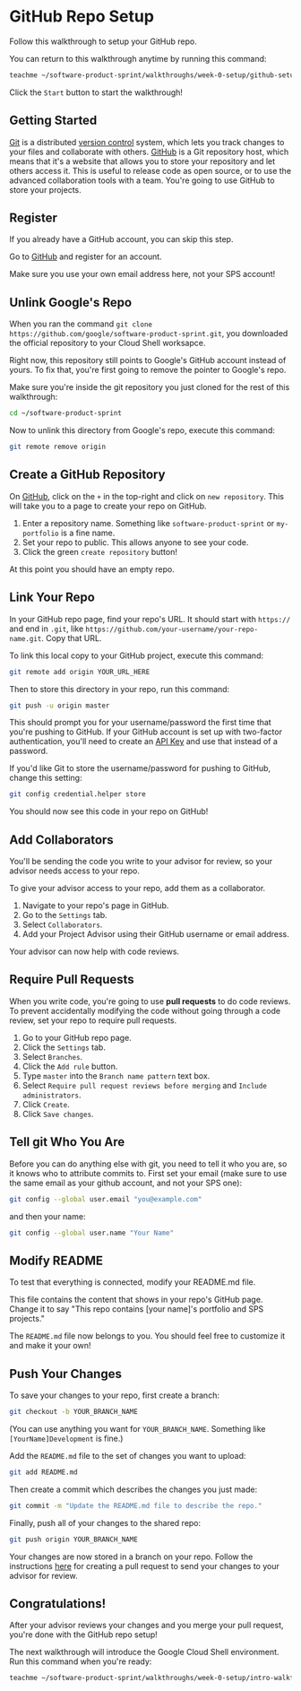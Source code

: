 # GitHub Repo Setup

Follow this walkthrough to setup your GitHub repo.

You can return to this walkthrough anytime by running this command:

```bash
teachme ~/software-product-sprint/walkthroughs/week-0-setup/github-setup-walkthrough.md
```

Click the `Start` button to start the walkthrough!

## Getting Started

[Git](https://git-scm.com/) is a distributed [version control](https://en.wikipedia.org/wiki/Version_control) 
system, which lets you track changes to your files and collaborate with others.
[GitHub](https://github.com/) is a Git repository host, which means that it's a
website that allows you to store your repository and let others access it. 
This is useful to release code as open source, or to use the advanced collaboration tools with a team.
You're going to use GitHub to store your projects.

## Register

If you already have a GitHub account, you can skip this step.

Go to [GitHub](https://github.com/) and register for an account.

Make sure you use your own email address here, not your SPS account!

## Unlink Google's Repo

When you ran the command `git clone https://github.com/google/software-product-sprint.git`, 
you downloaded the official repository to your Cloud Shell worksapce.

Right now, this repository still points to Google's GitHub account instead of yours.
To fix that, you're first going to remove the pointer to Google's repo.

Make sure you're inside the git repository you just cloned for the rest of
this walkthrough:

```bash
cd ~/software-product-sprint
```

Now to unlink this directory from Google's repo, execute this command:

```bash
git remote remove origin
```

## Create a GitHub Repository

On [GitHub](https://github.com/), click on the `+` in the top-right and click on
`new repository`. This will take you to a page to create your repo on GitHub.

1.  Enter a repository name. Something like `software-product-sprint` or
    `my-portfolio` is a fine name.
2.  Set your repo to public. This allows anyone to see your code.
3.  Click the green `create repository` button!

At this point you should have an empty repo.

## Link Your Repo

In your GitHub repo page, find your repo's URL. It should start with `https://`
and end in `.git`, like
`https://github.com/your-username/your-repo-name.git`. Copy that URL.

To link this local copy to your GitHub project, execute this command:

```bash
git remote add origin YOUR_URL_HERE
```

Then to store this directory in your repo, run this command:

```bash
git push -u origin master
```

This should prompt you for your username/password the first time that
you're pushing to GitHub. If your GitHub account is set up with two-factor 
authentication, you'll need to create an [API Key](https://help.github.com/en/github/authenticating-to-github/creating-a-personal-access-token-for-the-command-line) and use that instead of a password.

If you'd like Git to store the username/password for pushing to GitHub, change this setting:

```bash
git config credential.helper store
```

You should now see this code in your repo on GitHub!

## Add Collaborators

You'll be sending the code you write to your advisor for review, so your advisor
needs access to your repo.

To give your advisor access to your repo, add them as a collaborator.

1.  Navigate to your repo's page in GitHub.
2.  Go to the `Settings` tab.
3.  Select `Collaborators`.
4.  Add your Project Advisor using their GitHub username or email address.

Your advisor can now help with code reviews.

## Require Pull Requests

When you write code, you're going to use **pull requests** to do code reviews.
To prevent accidentally modifying the code without going through a code review,
set your repo to require pull requests.

1.  Go to your GitHub repo page.
2.  Click the `Settings` tab.
3.  Select `Branches`.
4.  Click the `Add rule` button.
5.  Type `master` into the `Branch name pattern` text box.
6.  Select `Require pull request reviews before merging` and `Include
    administrators`.
7.  Click `Create`.
8.  Click `Save changes`.

## Tell git Who You Are

Before you can do anything else with git, you need to tell it who you are, so
it knows who to attribute commits to. First set your email (make sure to use
the same email as your github account, and not your SPS one):

```bash
git config --global user.email "you@example.com"
```

and then your name:

```bash
git config --global user.name "Your Name"
```

## Modify README

To test that everything is connected, modify your
<walkthrough-editor-open-file filePath="software-product-sprint/README.md">README.md</walkthrough-editor-open-file>
file.

This file contains the content that shows in your repo's GitHub page.
Change it to say "This repo contains [your name]'s portfolio and
SPS projects."

The `README.md` file now belongs to you. You should feel free to customize it
and make it your own!

## Push Your Changes

To save your changes to your repo, first create a branch:

```bash
git checkout -b YOUR_BRANCH_NAME
```

(You can use anything you want for `YOUR_BRANCH_NAME`. Something like
`[YourName]Development` is fine.)

Add the `README.md` file to the set of changes you want to upload:

```bash
git add README.md
```

Then create a commit which describes the changes you just made:

```bash
git commit -m "Update the README.md file to describe the repo."
```

Finally, push all of your changes to the shared repo:

```bash
git push origin YOUR_BRANCH_NAME
```

Your changes are now stored in a branch on your repo. Follow the instructions
[here](https://help.github.com/en/github/collaborating-with-issues-and-pull-requests/creating-a-pull-request)
for creating a pull request to send your changes to your advisor for review.

## Congratulations!

<walkthrough-conclusion-trophy></walkthrough-conclusion-trophy>

After your advisor reviews your changes and you merge your pull request, you're
done with the GitHub repo setup!

The next walkthrough will introduce the Google Cloud Shell environment. Run this
command when you're ready:

```bash
teachme ~/software-product-sprint/walkthroughs/week-0-setup/intro-walkthrough.md
```
